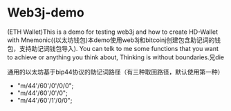 # Web3j-demo
(ETH Wallet)This is a demo for testing web3j and how to create HD-Wallet with Mnemonic((以太坊钱包)本demo使用web3j和bitcoinj创建包含助记词的钱包，支持助记词钱包导入).
You can telk to me some functions that you want to achieve or anything you think about, Thinking is without boundaries.兄die

通用的以太坊基于bip44协议的助记词路径（有三种取回路径，默认使用第一种）

* "m/44'/60'/0'/0/0";
* "m/44'/60'/0'/0";
* "m/44'/60'/1'/0/0";

